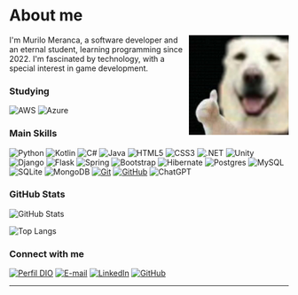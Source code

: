 # About me

<img align="right" width="180" height="180" src="dog3.png">

I'm Murilo Meranca, a software developer and an eternal student, learning programming since 2022. I'm fascinated by technology, with a special interest in game development.

### Studying

![AWS](https://img.shields.io/badge/AWS-%23FF9900.svg?style=for-the-badge&logo=amazon-aws&logoColor=white)
![Azure](https://img.shields.io/badge/azure-%230072C6.svg?style=for-the-badge&logo=microsoftazure&logoColor=white)

### Main Skills

![Python](https://img.shields.io/badge/python-3670A0?style=for-the-badge&logo=python&logoColor=ffdd54)
![Kotlin](https://img.shields.io/badge/kotlin-%237F52FF.svg?style=for-the-badge&logo=kotlin&logoColor=white)
![C#](https://img.shields.io/badge/c%23-%23239120.svg?style=for-the-badge&logo=csharp&logoColor=white)
![Java](https://img.shields.io/badge/java-%23ED8B00.svg?style=for-the-badge&logo=openjdk&logoColor=white)
![HTML5](https://img.shields.io/badge/html5-%23E34F26.svg?style=for-the-badge&logo=html5&logoColor=white)
![CSS3](https://img.shields.io/badge/CSS3-000?style=for-the-badge&logo=css3&logoColor=E94D5F)
![.NET](https://img.shields.io/badge/.NET-5C2D91?style=for-the-badge&logo=.net&logoColor=white)
![Unity](https://img.shields.io/badge/unity-%23000000.svg?style=for-the-badge&logo=unity&logoColor=white)
![Django](https://img.shields.io/badge/django-%23092E20.svg?style=for-the-badge&logo=django&logoColor=white)
![Flask](https://img.shields.io/badge/flask-%23000.svg?style=for-the-badge&logo=flask&logoColor=white)
![Spring](https://img.shields.io/badge/spring-%236DB33F.svg?style=for-the-badge&logo=spring&logoColor=white)
![Bootstrap](https://img.shields.io/badge/-bootstrap-7952B3.svg?style=for-the-badge&logo=bootstrap&logoColor=white)
![Hibernate](https://img.shields.io/badge/Hibernate-59666C?style=for-the-badge&logo=Hibernate&logoColor=white)
![Postgres](https://img.shields.io/badge/postgres-%23316192.svg?style=for-the-badge&logo=postgresql&logoColor=white)
![MySQL](https://img.shields.io/badge/MySQL-00000F?style=for-the-badge&logo=mysql&logoColor=white)
![SQLite](https://img.shields.io/badge/sqlite-%2307405e.svg?style=for-the-badge&logo=sqlite&logoColor=white)
![MongoDB](https://img.shields.io/badge/MongoDB-%234ea94b.svg?style=for-the-badge&logo=mongodb&logoColor=white)
[![Git](https://img.shields.io/badge/Git-000?style=for-the-badge&logo=git&logoColor=E94D5F)](https://git-scm.com/doc)
[![GitHub](https://img.shields.io/badge/GitHub-000?style=for-the-badge&logo=github&logoColor=30A3DC)](https://docs.github.com/)
![ChatGPT](https://img.shields.io/badge/chatGPT-74aa9c?style=for-the-badge&logo=openai&logoColor=white)


### GitHub Stats

![GitHub Stats](https://github-readme-stats.vercel.app/api?username=zawarudobngdev&theme=aura_dark&hide=stars)

![Top Langs](https://github-readme-stats-git-masterrstaa-rickstaa.vercel.app/api/top-langs/?username=zawarudobngdev&layout=compact&theme=aura_dark)

### Connect with me

[![Perfil DIO](https://img.shields.io/badge/-DIO%20Profile-30A3DC?style=for-the-badge)](https://web.dio.me/users/murilo_m_17570/)
[![E-mail](https://img.shields.io/badge/-Email-000?style=for-the-badge&logo=microsoft-outlook&logoColor=E94D5F)](mailto:murilo.m@hotmail.com)
[![LinkedIn](https://img.shields.io/badge/-LinkedIn-000?style=for-the-badge&logo=linkedin&logoColor=30A3DC)](https://www.linkedin.com/in/murilo-meranca/)
[![GitHub](https://img.shields.io/badge/GitHub-100000?style=for-the-badge&logo=github&logoColor=white)](https://github.com/zawarudobngdev)

---
